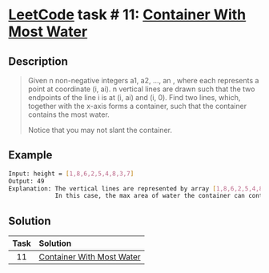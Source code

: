 # [LeetCode][leetcode] task # 11: [Container With Most Water][task]

Description
-----------

> Given n non-negative integers a1, a2, ..., an ,
> where each represents a point at coordinate (i, ai).
> n vertical lines are drawn such that the two endpoints
> of the line i is at (i, ai) and (i, 0).
> Find two lines, which, together with the x-axis forms a container,
> such that the container contains the most water.
> 
> Notice that you may not slant the container.

Example
-------

```sh
Input: height = [1,8,6,2,5,4,8,3,7]
Output: 49
Explanation: The vertical lines are represented by array [1,8,6,2,5,4,8,3,7].
             In this case, the max area of water the container can contain is 49.
```

Solution
--------

| Task | Solution |
| :------: | :------ |
| 11 | [Container With Most Water][solution] |


[leetcode]: <http://leetcode.com/>
[task]: <https://leetcode.com/problems/container-with-most-water/>
[solution]: <https://github.com/wellaxis/witalis-jkit/blob/main/module/tasks/src/main/java/com/witalis/jkit/tasks/core/task/leetcode/p11/option/Practice.java>

